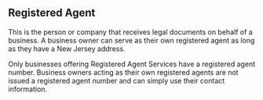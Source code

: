 ## Registered Agent

This is the person or company that receives legal documents on behalf of a business. A business owner can serve as their own registered agent as long as they have a New Jersey address. 

Only businesses offering Registered Agent Services have a registered agent number. Business owners acting as their own registered agents are not issued a registered agent number and can simply use their contact information.